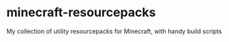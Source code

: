# minecraft-resourcepacks
My collection of utility resourcepacks for Minecraft, with handy build scripts
